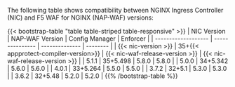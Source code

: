The following table shows compatibility between NGINX Ingress Controller (NIC) and F5 WAF for NGINX (NAP-WAF) versions:

{{< bootstrap-table "table table-striped table-responsive" >}}
| NIC Version         | NAP-WAF Version | Config Manager | Enforcer |
| ------------------- | --------------- | -------------- | -------- |
| {{< nic-version >}} | 35+{{< appprotect-compiler-version>}}       | {{< nic-waf-release-version >}}          | {{< nic-waf-release-version >}}   |
| 5.1.1               | 35+5.498        | 5.8.0          | 5.8.0    |
| 5.0.0               | 34+5.342        | 5.6.0          | 5.6.0    |
| 4.0.1               | 33+5.264        | 5.5.0          | 5.5.0    |
| 3.7.2               | 32+5.1          | 5.3.0          | 5.3.0    |
| 3.6.2               | 32+5.48         | 5.2.0          | 5.2.0    |
{{% /bootstrap-table %}}
